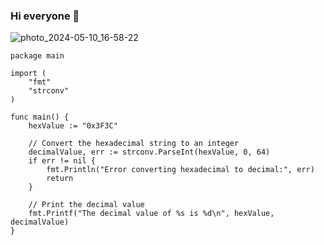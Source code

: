 ### Hi  everyone 👋
![photo_2024-05-10_16-58-22](https://github.com/0x3f3c/0x3f3c/assets/154844497/125a6162-ab3f-4d54-9a5d-aef631e1ce5b)

```
package main

import (
    "fmt"
    "strconv"
)

func main() {
    hexValue := "0x3F3C"
    
    // Convert the hexadecimal string to an integer
    decimalValue, err := strconv.ParseInt(hexValue, 0, 64)
    if err != nil {
        fmt.Println("Error converting hexadecimal to decimal:", err)
        return
    }
    
    // Print the decimal value
    fmt.Printf("The decimal value of %s is %d\n", hexValue, decimalValue)
}

```
<!--
**0x3f3c/0x3f3c** is a ✨ _special_ ✨ repository because its `README.md` (this file) appears on your GitHub profile.

Here are some ideas to get you started:

- 🔭 I’m currently working on ...
- 🌱 I’m currently learning ...
- 👯 I’m looking to collaborate on ...
- 🤔 I’m looking for help with ...
- 💬 Ask me about ...
- 📫 How to reach me: ...
- 😄 Pronouns: ...
- ⚡ Fun fact: ...
-->
